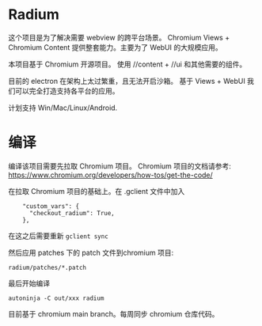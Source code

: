# Radium

这个项目是为了解决需要 webview 的跨平台场景。 Chromium Views + Chromium Content 提供整套能力。主要为了 WebUI 的大规模应用。

本项目基于 Chromium 开源项目。 使用 //content + //ui 和其他需要的组件。

目前的 electron 在架构上太过繁重，且无法开启沙箱。 基于 Views + WebUI 我们可以完全打造支持各平台的应用。

计划支持 Win/Mac/Linux/Android.

# 编译
编译该项目需要先拉取 Chromium 项目。 Chromium 项目的文档请参考: https://www.chromium.org/developers/how-tos/get-the-code/

在拉取 Chromium 项目的基础上。在 .gclient 文件中加入

```
    "custom_vars": {
      "checkout_radium": True,
    },
```

在这之后需要重新 `gclient sync`

然后应用 patches 下的 patch 文件到chromium 项目:

```
radium/patches/*.patch
```

最后开始编译
```shell
autoninja -C out/xxx radium
```

目前基于 chromium main branch。每周同步 chromium 仓库代码。
